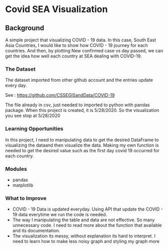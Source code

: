 # Covid SEA Visualization
## Background
A simple project that visualizing COVID - 19 data. In this case, South East Asia Countries, I would like to show how COVID - 19 journey for each countries. And then, by plotting New confirmed case vs day passed, we can get the idea how well each country at SEA dealing with COVID-19.

### The Dataset
The dataset imported from other github account and the entries update every day.

See : https://github.com/CSSEGISandData/COVID-19

The file already in csv, just needed to imported to python with pandas package. When this project is created, it is 5/28/2020. So the visualization you see stop at 5/28/2020

### Learning Opportunities
In this project, I need to manipulating data to get the desired DataFrame to visualizing the dataand then visualize the data.  Making my own function is needed to get the desired value such as the first day covid 19 occurred for each country.

### Modules
- pandas
- matplotlib

### What to Improve
- COVID - 19 Data is updated everyday. Using API that update the COVID - 19 data everytime we run the code is needed.
- The way I manipulating the table and data are not effective. So many unnecessary code. I need to read more about the function that available and its documentation.
- The visualization its messy, without explanation its hard to interpret. I need to learn how to make less noisy graph and styling my graph more
